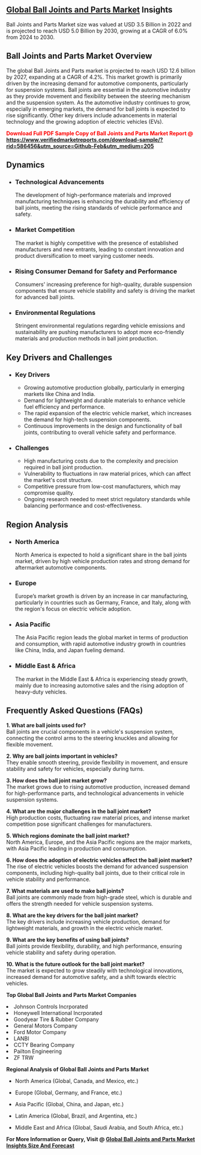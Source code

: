 <h2><a href="https://www.verifiedmarketreports.com/download-sample/?rid=586456&amp;utm_source=Github&amp;utm_medium=205" target="_blank">Global Ball Joints and Parts Market</a> Insights</h2><p>Ball Joints and Parts Market size was valued at USD 3.5 Billion in 2022 and is projected to reach USD 5.0 Billion by 2030, growing at a CAGR of 6.0% from 2024 to 2030.</p><p> <h2>Ball Joints and Parts Market Overview</h2> <p>The global Ball Joints and Parts market is projected to reach USD 12.6 billion by 2027, expanding at a CAGR of 4.2%. This market growth is primarily driven by the increasing demand for automotive components, particularly for suspension systems. Ball joints are essential in the automotive industry as they provide movement and flexibility between the steering mechanism and the suspension system. As the automotive industry continues to grow, especially in emerging markets, the demand for ball joints is expected to rise significantly. Other key drivers include advancements in material technology and the growing adoption of electric vehicles (EVs).</p> <p><strong><p><span class=""><span style="color: #ff0000;"><strong>Download Full PDF Sample Copy of Ball Joints and Parts Market Report</strong> @ </span><a href="https://www.verifiedmarketreports.com/download-sample/?rid=586456&amp;utm_source=Github-Feb&amp;utm_medium=205" target="_blank">https://www.verifiedmarketreports.com/download-sample/?rid=586456&amp;utm_source=Github-Feb&amp;utm_medium=205</a></span></p></strong></p> <h2>Dynamics</h2> <ul> <li><h3>Technological Advancements</h3> The development of high-performance materials and improved manufacturing techniques is enhancing the durability and efficiency of ball joints, meeting the rising standards of vehicle performance and safety.</li> <li><h3>Market Competition</h3> The market is highly competitive with the presence of established manufacturers and new entrants, leading to constant innovation and product diversification to meet varying customer needs.</li> <li><h3>Rising Consumer Demand for Safety and Performance</h3> Consumers' increasing preference for high-quality, durable suspension components that ensure vehicle stability and safety is driving the market for advanced ball joints.</li> <li><h3>Environmental Regulations</h3> Stringent environmental regulations regarding vehicle emissions and sustainability are pushing manufacturers to adopt more eco-friendly materials and production methods in ball joint production.</li> </ul> <h2>Key Drivers and Challenges</h2> <ul> <li><h3>Key Drivers</h3> <ul> <li>Growing automotive production globally, particularly in emerging markets like China and India.</li> <li>Demand for lightweight and durable materials to enhance vehicle fuel efficiency and performance.</li> <li>The rapid expansion of the electric vehicle market, which increases the demand for high-tech suspension components.</li> <li>Continuous improvements in the design and functionality of ball joints, contributing to overall vehicle safety and performance.</li> </ul> </li> <li><h3>Challenges</h3> <ul> <li>High manufacturing costs due to the complexity and precision required in ball joint production.</li> <li>Vulnerability to fluctuations in raw material prices, which can affect the market's cost structure.</li> <li>Competitive pressure from low-cost manufacturers, which may compromise quality.</li> <li>Ongoing research needed to meet strict regulatory standards while balancing performance and cost-effectiveness.</li> </ul> </li> </ul> <h2>Region Analysis</h2> <ul> <li><h3>North America</h3> North America is expected to hold a significant share in the ball joints market, driven by high vehicle production rates and strong demand for aftermarket automotive components.</li> <li><h3>Europe</h3> Europe’s market growth is driven by an increase in car manufacturing, particularly in countries such as Germany, France, and Italy, along with the region's focus on electric vehicle adoption.</li> <li><h3>Asia Pacific</h3> The Asia Pacific region leads the global market in terms of production and consumption, with rapid automotive industry growth in countries like China, India, and Japan fueling demand.</li> <li><h3>Middle East & Africa</h3> The market in the Middle East & Africa is experiencing steady growth, mainly due to increasing automotive sales and the rising adoption of heavy-duty vehicles.</li> </ul> <h2>Frequently Asked Questions (FAQs)</h2> <p><strong>1. What are ball joints used for?</strong><br> Ball joints are crucial components in a vehicle's suspension system, connecting the control arms to the steering knuckles and allowing for flexible movement.</p> <p><strong>2. Why are ball joints important in vehicles?</strong><br> They enable smooth steering, provide flexibility in movement, and ensure stability and safety for vehicles, especially during turns.</p> <p><strong>3. How does the ball joint market grow?</strong><br> The market grows due to rising automotive production, increased demand for high-performance parts, and technological advancements in vehicle suspension systems.</p> <p><strong>4. What are the major challenges in the ball joint market?</strong><br> High production costs, fluctuating raw material prices, and intense market competition pose significant challenges for manufacturers.</p> <p><strong>5. Which regions dominate the ball joint market?</strong><br> North America, Europe, and the Asia Pacific regions are the major markets, with Asia Pacific leading in production and consumption.</p> <p><strong>6. How does the adoption of electric vehicles affect the ball joint market?</strong><br> The rise of electric vehicles boosts the demand for advanced suspension components, including high-quality ball joints, due to their critical role in vehicle stability and performance.</p> <p><strong>7. What materials are used to make ball joints?</strong><br> Ball joints are commonly made from high-grade steel, which is durable and offers the strength needed for vehicle suspension systems.</p> <p><strong>8. What are the key drivers for the ball joint market?</strong><br> The key drivers include increasing vehicle production, demand for lightweight materials, and growth in the electric vehicle market.</p> <p><strong>9. What are the key benefits of using ball joints?</strong><br> Ball joints provide flexibility, durability, and high performance, ensuring vehicle stability and safety during operation.</p> <p><strong>10. What is the future outlook for the ball joint market?</strong><br> The market is expected to grow steadily with technological innovations, increased demand for automotive safety, and a shift towards electric vehicles.</p> </p><p><strong>Top Global Ball Joints and Parts Market Companies</strong></p><div data-test-id=""><p><li>Johnson Controls Incrporated</li><li> Honeywell International Incrporated</li><li> Goodyear Tire & Rubber Company</li><li> General Motors Company</li><li> Ford Motor Company</li><li> LANBI</li><li> CCTY Bearing Company</li><li> Pailton Engineering</li><li> ZF TRW</li></p><div><strong>Regional Analysis of&nbsp;Global Ball Joints and Parts Market</strong></div><ul><li dir="ltr"><p dir="ltr">North America&nbsp;(Global, Canada, and Mexico, etc.)</p></li><li dir="ltr"><p dir="ltr">Europe (Global, Germany, and France, etc.)</p></li><li dir="ltr"><p dir="ltr">Asia Pacific&nbsp;(Global, China, and Japan, etc.)</p></li><li dir="ltr"><p dir="ltr">Latin America&nbsp;(Global, Brazil, and Argentina, etc.)</p></li><li dir="ltr">Middle East and Africa&nbsp;(Global, Saudi Arabia, and South Africa, etc.)</li></ul><p><strong>For More Information or Query, Visit @&nbsp;</strong><strong><a href="https://www.verifiedmarketreports.com/product/ball-joints-and-parts-market/?utm_source=Github&amp;utm_medium=205" target="_blank">Global Ball Joints and Parts Market Insights Size And Forecast</a></strong></p></div>
